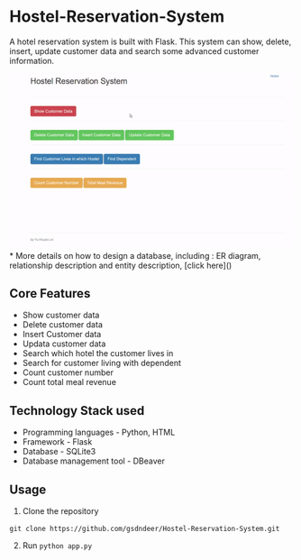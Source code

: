 # Hostel-Reservation-System

A hotel reservation system is built with Flask. This system can show, delete, insert, update customer data and search some advanced customer information.

<img src="https://github.com/gsdndeer/Hostel-Reservation-System/blob/main/figures/demo.gif">
* More details on how to design a database, including : ER diagram, relationship description and entity description, [click here]()


## Core Features
* Show customer data
* Delete customer data
* Insert Customer data
* Updata customer data
* Search which hotel the customer lives in
* Search for customer living with dependent
* Count customer number
* Count total meal revenue

## Technology Stack used
* Programming languages - Python, HTML
* Framework - Flask
* Database - SQLite3
* Database management tool - DBeaver

## Usage
1. Clone the repository
```
git clone https://github.com/gsdndeer/Hostel-Reservation-System.git
```
2. Run ```python app.py```
